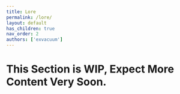 ```yaml
---
title: Lore
permalink: /lore/
layout: default
has_children: true
nav_order: 2
authors: ['exvacuum']
---
```


# This Section is WIP, Expect More Content Very Soon.